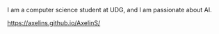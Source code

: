 I am a computer science student at UDG, and I am passionate about AI.

https://axelins.github.io/AxelinS/

